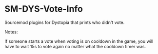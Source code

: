 # SM-DYS-Vote-Info
Sourcemod plugins for Dystopia that prints who didn't vote.

Notes:

If someone starts a vote when voting is on cooldown in the game, you will have to wait 15s to vote again no matter what the cooldown timer was.
